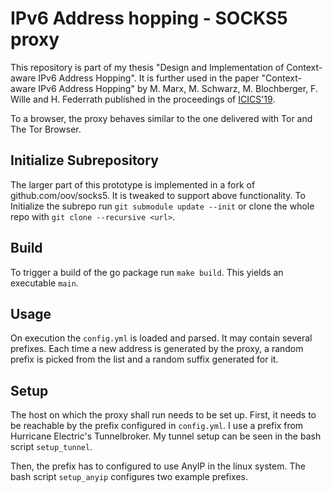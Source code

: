 # IPv6 Address hopping - SOCKS5 proxy

This repository is part of my thesis "Design and Implementation of Context-aware IPv6 Address Hopping". It is further used in the paper "Context-aware IPv6 Address Hopping" by M. Marx, M. Schwarz, M. Blochberger, F. Wille and H. Federrath published in the proceedings of [ICICS'19](http://www.icics.cn/).

To a browser, the proxy behaves similar to the one delivered with Tor and The Tor Browser.

## Initialize Subrepository

The larger part of this prototype is implemented in a fork of github.com/oov/socks5.
It is tweaked to support above functionality. To Initialize the subrepo run ``git submodule update --init`` or clone the whole repo with ``git clone --recursive <url>``.

## Build

To trigger a build of the go package run ``make build``.
This yields an executable ``main``.

## Usage

On execution the ``config.yml`` is loaded and parsed.
It may contain several prefixes.
Each time a new address is generated by the proxy, a random prefix is picked from the list and a random suffix generated for it.

## Setup
The host on which the proxy shall run needs to be set up.
First, it needs to be reachable by the prefix configured in ``config.yml``.
I use a prefix from Hurricane Electric's Tunnelbroker.
My tunnel setup can be seen in the bash script ``setup_tunnel``.

Then, the prefix has to configured to use AnyIP in the linux system.
The bash script ``setup_anyip`` configures two example prefixes.
